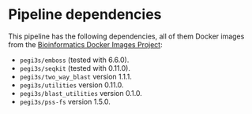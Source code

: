 # Pipeline dependencies

This pipeline has the following dependencies, all of them  Docker images from the [Bioinformatics Docker Images Project](https://pegi3s.github.io/dockerfiles/):
- `pegi3s/emboss` (tested with 6.6.0).
- `pegi3s/seqkit` (tested with 0.11.0).
- `pegi3s/two_way_blast` version 1.1.1.
- `pegi3s/utilities` version 0.11.0.
- `pegi3s/blast_utilities` version 0.1.0.
- `pegi3s/pss-fs` version 1.5.0.
